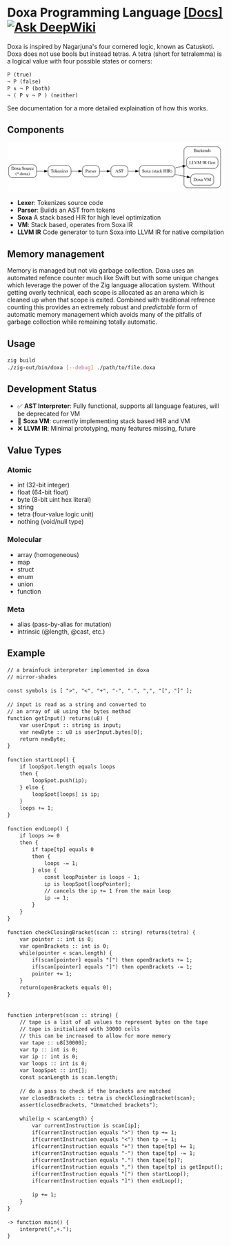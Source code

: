 # Doxa Programming Language [[Docs]](https://mirror-shades.github.io/doxa/)[![Ask DeepWiki](https://deepwiki.com/badge.svg)](https://deepwiki.com/mirror-shades/doxa)

Doxa is inspired by Nagarjuna's four cornered logic, known as Catuṣkoṭi. Doxa does not use bools but instead tetras. A tetra (short for tetralemma) is a logical value with four possible states or corners:

```
P (true)
¬ P (false)
P ∧ ¬ P (both)
¬ ( P ∨ ¬ P ) (neither)
```

See documentation for a more detailed explaination of how this works.

## Components

![Pipeline](./pipeline.svg)

- **Lexer**: Tokenizes source code
- **Parser**: Builds an AST from tokens
- **Soxa** A stack based HIR for high level optimization
- **VM**: Stack based, operates from Soxa IR
- **LLVM IR** Code generator to turn Soxa into LLVM IR for native compilation

## Memory management

Memory is managed but not via garbage collection. Doxa uses an automated refence counter much like Swift but with some unique changes which leverage the power of the Zig language allocation system. Without getting overly technical, each scope is allocated as an arena which is cleaned up when that scope is exited. Combined with traditional refrence counting this provides an extremely robust and _predictable_ form of automatic memory management which avoids many of the pitfalls of garbage collection while remaining totally automatic.

## Usage

```bash
zig build
./zig-out/bin/doxa [--debug] ./path/to/file.doxa
```

## Development Status

- ✅ **AST Interpreter**: Fully functional, supports all language features, will be deprecated for VM
- 🚧 **Soxa VM**: currently implementing stack based HIR and VM
- ❌ **LLVM IR**: Minimal prototyping, many features missing, future

## Value Types

### Atomic

- int (32-bit integer)
- float (64-bit float)
- byte (8-bit uint hex literal)
- string
- tetra (four-value logic unit)
- nothing (void/null type)

### Molecular

- array (homogeneous)
- map
- struct
- enum
- union
- function

### Meta

- alias (pass-by-alias for mutation)
- intrinsic (@length, @cast, etc.)

## Example

```solidity
// a brainfuck interpreter implemented in doxa
// mirror-shades

const symbols is [ ">", "<", "+", "-", ".", ",", "[", "]" ];

// input is read as a string and converted to
// an array of u8 using the bytes method
function getInput() returns(u8) {
    var userInput :: string is input;
    var newByte :: u8 is userInput.bytes[0];
    return newByte;
}

function startLoop() {
    if loopSpot.length equals loops
    then {
        loopSpot.push(ip);
    } else {
        loopSpot[loops] is ip;
    }
    loops += 1;
}

function endLoop() {
    if loops >= 0
    then {
        if tape[tp] equals 0
        then {
            loops -= 1;
        } else {
            const loopPointer is loops - 1;
            ip is loopSpot[loopPointer];
            // cancels the ip += 1 from the main loop
            ip -= 1;
        }
    }
}

function checkClosingBracket(scan :: string) returns(tetra) {
    var pointer :: int is 0;
    var openBrackets :: int is 0;
    while(pointer < scan.length) {
        if(scan[pointer] equals "[") then openBrackets += 1;
        if(scan[pointer] equals "]") then openBrackets -= 1;
        pointer += 1;
    }
    return(openBrackets equals 0);
}


function interpret(scan :: string) {
    // tape is a list of u8 values to represent bytes on the tape
    // tape is initialized with 30000 cells
    // this can be increased to allow for more memory
    var tape :: u8[30000];
    var tp :: int is 0;
    var ip :: int is 0;
    var loops :: int is 0;
    var loopSpot :: int[];
    const scanLength is scan.length;

    // do a pass to check if the brackets are matched
    var closedBrackets :: tetra is checkClosingBracket(scan);
    assert(closedBrackets, "Unmatched brackets");

    while(ip < scanLength) {
        var currentInstruction is scan[ip];
        if(currentInstruction equals ">") then tp += 1;
        if(currentInstruction equals "<") then tp -= 1;
        if(currentInstruction equals "+") then tape[tp] += 1;
        if(currentInstruction equals "-") then tape[tp] -= 1;
        if(currentInstruction equals ".") then tape[tp]?;
        if(currentInstruction equals ",") then tape[tp] is getInput();
        if(currentInstruction equals "[") then startLoop();
        if(currentInstruction equals "]") then endLoop();

        ip += 1;
    }
}

-> function main() {
    interpret(",+.");
}
```

